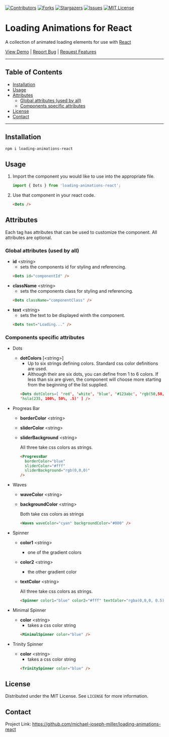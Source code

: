 [![Contributors][contributors-shield]][contributors-url]
[![Forks][forks-shield]][forks-url]
[![Stargazers][stars-shield]][stars-url]
[![Issues][issues-shield]][issues-url]
[![MIT License][license-shield]][license-url]

# Loading Animations for React<!-- omit in toc -->

A collection of animated loading elements for use with [React](https://reactjs.org)<!-- omit in toc -->

[View Demo][demo] | [Report Bug][bug] | [Request Features][features]

---

## Table of Contents<!-- omit in toc -->

- [Installation](#installation)
- [Usage](#usage)
- [Attributes](#attributes)
  - [Global attributes (used by all)](#global-attributes-used-by-all)
  - [Components specific attributes](#components-specific-attributes)
- [License](#license)
- [Contact](#contact)

---

## Installation

```sh
npm i loading-animations-react
```

## Usage

1. Import the component you would like to use into the appropriate file.
   ```js
   import { Dots } from 'loading-animations-react';
   ```
2. Use that component in your react code.
   ```html
   <Dots />
   ```

## Attributes

Each tag has attributes that can be used to customize the component. All attributes are optional.

### Global attributes (used by all)

- **id** \<string>
  - sets the components id for styling and referencing.
  ```html
  <Dots id="componentId" />
  ```
- **className** \<string>
  - sets the components class for styling and referencing.
  ```html
  <Dots className="componentClass" />
  ```
- **text** \<string>
  - sets the text to be displayed winth the component.
  ```html
  <Dots text="Loading..." />
  ```

### Components specific attributes

- Dots

  - **dotColors** [\<string>]
    - Up to six strings defining colors. Standard css color definitions are used.
    - Although their are six dots, you can define from 1 to 6 colors. If less than six are given, the component will choose more starting from the beginning of the list supplied.
    ```html
    <Dots dotColors=[ 'red', 'white', 'blue', '#123abc', 'rgb(50,50,50)',
    'hsla(235, 100%, 50%, .5)' ] />
    ```

- Progreas Bar

  - **borderColor** \<string>
  - **sliderColor** \<string>
  - **sliderBackground** \<string>

    All three take css colors as strings.

    ```html
    <ProgressBar
      borderColor="blue"
      sliderColor="#fff"
      sliderBackground="rgb(0,0,0)"
    />
    ```

- Waves

  - **waveColor** \<string>
  - **backgroundColor** \<string>

    Both take css colors as strings

    ```html
    <Waves waveColor="cyan" backgroundColor="#000" />
    ```

- Spinner

  - **color1** \<string>
    - one of the gradient colors
  - **color2** \<string>
    - the other gradient color
  - **textColor** \<string>

    All three take css colors as strings.

    ```html
    <Spinner color1="blue" color2="#fff" textColor="rgba(0,0,0, 0.5)" />
    ```

- Minimal Spinner

  - **color** \<string>
    - takes a css color string
    ```html
    <MinimalSpinner color="blue" />
    ```

- Trinity Spinner
  - **color** \<string>
    - takes a css color string
    ```html
    <TrinitySpinner color="blue" />
    ```

## License

Distributed under the MIT License. See `LICENSE` for more information.

<!-- CONTACT -->

## Contact

Project Link: <https://github.com/michael-joseph-miller/loading-animations-react>

<!-- LINKS & IMAGES -->

[contributors-shield]: https://img.shields.io/github/contributors/michael-joseph-miller/loading-animations-react?color=green
[contributors-url]: https://github.com/michael-joseph-miller/loading-animations-react/graphs/contributors
[forks-shield]: https://img.shields.io/github/forks/michael-joseph-miller/loading-animations-react?color=green
[forks-url]: https://github.com/michael-joseph-miller/loading-animations-react/network/members
[stars-shield]: https://img.shields.io/github/stars/michael-joseph-miller/loading-animations-react?color=green
[stars-url]: https://github.com/michael-joseph-miller/loading-animations-react/stargazers
[issues-shield]: https://img.shields.io/github/issues/michael-joseph-miller/loading-animations-react?color=green?color=green
[issues-url]: https://github.com/michael-joseph-miller/loading-animations-react/issues
[license-shield]: https://img.shields.io/github/license/michael-joseph-miller/loading-animations-react?color=blue?color=green
[license-url]: https://github.com/michael-joseph-miller/loading-animations-react/blob/main/LICENSE
[demo]: https://michael-joseph-miller.github.io/loading-animations-react/
[bug]: https://github.com/michael-joseph-miller/loading-animations-react/issues
[features]: https://github.com/michael-joseph-miller/loading-animations-react/issues
[react]: https://reactjs.org
